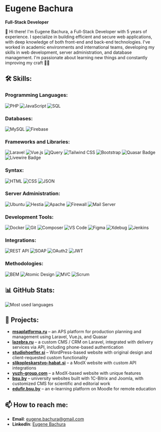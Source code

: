 # Eugene Bachura

**Full-Stack Developer**


👋 Hi there! I'm Eugene Bachura, a Full-Stack Developer with 5 years of experience. I specialize in building efficient and secure web applications, with deep knowledge of both front-end and back-end technologies. I've worked in academic environments and international teams, developing my skills in web development, server administration, and database management. I'm passionate about learning new things and constantly improving my craft 👨‍💻


## 🛠 Skills:

### **Programming Languages**:
![PHP](https://img.shields.io/badge/PHP-777BB4?style=for-the-badge&logo=php&logoColor=white)
![JavaScript](https://img.shields.io/badge/JavaScript-F7DF1E?style=for-the-badge&logo=javascript&logoColor=black)
![SQL](https://img.shields.io/badge/SQL-003B57?style=for-the-badge&logo=sqlite&logoColor=white)

### **Databases**:
![MySQL](https://img.shields.io/badge/MySQL-4479A1?style=for-the-badge&logo=mysql&logoColor=white)
![Firebase](https://img.shields.io/badge/Firebase-FFCA28?style=for-the-badge&logo=firebase&logoColor=black)

### **Frameworks and Libraries**:
![Laravel](https://img.shields.io/badge/Laravel-FF2D20?style=for-the-badge&logo=laravel&logoColor=white)
![Vue.js](https://img.shields.io/badge/Vue.js-4FC08D?style=for-the-badge&logo=vue.js&logoColor=white)
![jQuery](https://img.shields.io/badge/jQuery-0769AD?style=for-the-badge&logo=jquery&logoColor=white)
![Tailwind CSS](https://img.shields.io/badge/TailwindCSS-06B6D4?style=for-the-badge&logo=tailwind-css&logoColor=white)
![Bootstrap](https://img.shields.io/badge/Bootstrap-7952B3?style=for-the-badge&logo=bootstrap&logoColor=white)
![Quasar Badge](https://img.shields.io/badge/Quasar-050A14?logo=quasar&logoColor=fff&style=for-the-badge)
![Livewire Badge](https://img.shields.io/badge/Livewire-4E56A6?logo=livewire&logoColor=fff&style=for-the-badge)

### **Syntax**:
![HTML](https://img.shields.io/badge/HTML5-E34F26?style=for-the-badge&logo=html5&logoColor=white)
![CSS](https://img.shields.io/badge/CSS3-1572B6?style=for-the-badge&logo=css3&logoColor=white)
![JSON](https://img.shields.io/badge/JSON-000000?style=for-the-badge&logo=json&logoColor=white)

### **Server Administration**:
![Ubuntu](https://img.shields.io/badge/Ubuntu-E95420?style=for-the-badge&logo=ubuntu&logoColor=white)
![Hestia](https://img.shields.io/badge/Hestia-4CAF50?style=for-the-badge&logo=linode&logoColor=white)
![Apache](https://img.shields.io/badge/Apache-D22128?style=for-the-badge&logo=apache&logoColor=white)
![Firewall](https://img.shields.io/badge/Firewall-228B22?style=for-the-badge&logo=datadog&logoColor=white)
![Mail Server](https://img.shields.io/badge/Mail%20Server-EA4335?style=for-the-badge&logo=gmail&logoColor=white)

### **Development Tools**:
![Docker](https://img.shields.io/badge/Docker-2496ED?style=for-the-badge&logo=docker&logoColor=white)
![Git](https://img.shields.io/badge/Git-F05032?style=for-the-badge&logo=git&logoColor=white)
![Composer](https://img.shields.io/badge/Composer-885630?style=for-the-badge&logo=composer&logoColor=white)
![VS Code](https://img.shields.io/badge/VS%20Code-007ACC?style=for-the-badge&logo=visual-studio-code&logoColor=white)
![Figma](https://img.shields.io/badge/Figma-F24E1E?style=for-the-badge&logo=figma&logoColor=white)
![Xdebug](https://img.shields.io/badge/Xdebug-007ACC?style=for-the-badge&logo=php&logoColor=white)
![Jenkins](https://img.shields.io/badge/Jenkins-D24939?style=for-the-badge&logo=jenkins&logoColor=white)

### **Integrations**:
![REST API](https://img.shields.io/badge/REST-02569B?style=for-the-badge&logo=rest&logoColor=white)
![SOAP](https://img.shields.io/badge/SOAP-FF2D20?style=for-the-badge&logo=laravel&logoColor=white)
![OAuth2](https://img.shields.io/badge/OAuth2-000000?style=for-the-badge&logo=oauth&logoColor=white)
![JWT](https://img.shields.io/badge/JWT-000000?style=for-the-badge&logo=jwt&logoColor=white)

### **Methodologies**:
![BEM](https://img.shields.io/badge/BEM-00D9FF?style=for-the-badge&logo=bem&logoColor=white)
![Atomic Design](https://img.shields.io/badge/Atomic%20Design-FF5722?style=for-the-badge)
![MVC](https://img.shields.io/badge/MVC-2C3E50?style=for-the-badge&logo=symfony&logoColor=white)
![Scrum](https://img.shields.io/badge/Scrum-6DB33F?style=for-the-badge&logo=scrum&logoColor=white)



## 📊 GitHub Stats:

<p align="left">
  <img src="https://github-readme-stats.vercel.app/api/top-langs/?username=EugeneBachura&layout=compact" alt="Most used languages">
</p>



## 🔗 Projects:

- **[msaplatforma.ru](http://msaplatforma.ru/)** – an APS platform for production planning and management using Laravel, Vue.js, and Quasar
- **[lazebra.ru](http://lazebra.ru/)** – a custom CMS / CRM on Laravel, integrated with delivery services via API, including phone-based authentication
- **[studiohoefler.si](http://studiohoefler.si/)** – WordPress-based website with original design and client-requested custom functionality
- **[slikopleskarstvo-habat.si](http://slikopleskarstvo-habat.si/)** – a ModX website with custom API integrations
- **[yuzh-group.com](http://yuzh-group.com/)** – a ModX-based website with unique features
- **[bsu.by](http://bsu.by/)** – university websites built with 1C-Bitrix and Joomla, with customized CMS for scientific and editorial work
- **[edufir.bsu.by](http://edufir.bsu.by/)** – an e-learning platform on Moodle for remote education



## 📫 How to reach me:
- **Email**: [eugene.bachura@gmail.com](mailto:eugene.bachura@gmail.com)
- **LinkedIn**: [Eugene Bachura](https://www.linkedin.com/in/eu-bachura/)
